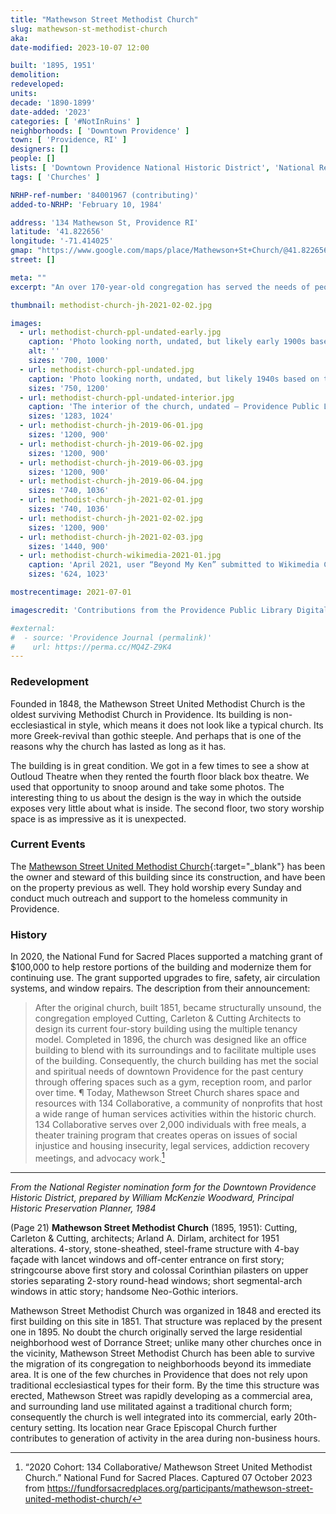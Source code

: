 ```yaml
---
title: "Mathewson Street Methodist Church"
slug: mathewson-st-methodist-church
aka:
date-modified: 2023-10-07 12:00

built: '1895, 1951'
demolition:
redeveloped:
units:
decade: '1890-1899'
date-added: '2023'
categories: [ '#NotInRuins' ]
neighborhoods: [ 'Downtown Providence' ]
town: [ 'Providence, RI' ]
designers: []
people: []
lists: [ 'Downtown Providence National Historic District', 'National Register of Historic Places' ]
tags: [ 'Churches' ]

NRHP-ref-number: '84001967 (contributing)'
added-to-NRHP: 'February 10, 1984'

address: '134 Mathewson St, Providence RI'
latitude: '41.822656'
longitude: '-71.414025'
gmap: "https://www.google.com/maps/place/Mathewson+St+Church/@41.822656,-71.414025,17z/data=!4m6!3m5!1s0x89e44513a6ba610b:0x958a6f0b9bb6ac53!8m2!3d41.822656!4d-71.414025!16s%2Fg%2F1tlbq4yy?entry=ttu"
street: []

meta: ""
excerpt: "An over 170-year-old congregation has served the needs of people in the center of Downtown Providence from a 120-year-old church building"

thumbnail: methodist-church-jh-2021-02-02.jpg

images:
  - url: methodist-church-ppl-undated-early.jpg
    caption: 'Photo looking north, undated, but likely early 1900s based on the car — Providence Public Library Digital Collection'
    alt: ''
    sizes: '700, 1000'
  - url: methodist-church-ppl-undated.jpg
    caption: 'Photo looking north, undated, but likely 1940s based on the car and the typography on the sign — John Hutchinson Cady Research Scrapbook, Providence Public Library Digital Collection'
    sizes: '750, 1200'
  - url: methodist-church-ppl-undated-interior.jpg
    caption: 'The interior of the church, undated — Providence Public Library Digital Collection'
    sizes: '1283, 1024'
  - url: methodist-church-jh-2019-06-01.jpg
    sizes: '1200, 900'
  - url: methodist-church-jh-2019-06-02.jpg
    sizes: '1200, 900'
  - url: methodist-church-jh-2019-06-03.jpg
    sizes: '1200, 900'
  - url: methodist-church-jh-2019-06-04.jpg
    sizes: '740, 1036'
  - url: methodist-church-jh-2021-02-01.jpg
    sizes: '740, 1036'
  - url: methodist-church-jh-2021-02-02.jpg
    sizes: '1200, 900'
  - url: methodist-church-jh-2021-02-03.jpg
    sizes: '1440, 900'
  - url: methodist-church-wikimedia-2021-01.jpg
    caption: 'April 2021, user “Beyond My Ken” submitted to Wikimedia Commons'
    sizes: '624, 1023'

mostrecentimage: 2021-07-01

imagescredit: 'Contributions from the Providence Public Library Digital Collection (<a href="//provlibdigital.org/islandora/object/islandora%3A11432" target="_blank">first,</a> <a href="//provlibdigital.org/islandora/object/islandora%253A5158" target="_blank">second,</a> and <a href="//provlibdigital.org/islandora/object/islandora%253A10286" target="_blank">third</a>) and <a href="https://commons.wikimedia.org/wiki/File:2021_Mathewson_Street_United_Methodist_Church,_134_Mathewson_Street,_Providence.jpg" target="_blank">Wikimedia</a>'

#external:
#  - source: 'Providence Journal (permalink)'
#    url: https://perma.cc/MQ4Z-Z9K4
---
```


### Redevelopment

Founded in 1848, the Mathewson Street United Methodist Church is the oldest surviving Methodist Church in Providence. Its building is non-ecclesiastical in style, which means it does not look like a typical church. Its more Greek-revival than gothic steeple. And perhaps that is one of the reasons why the church has lasted as long as it has.

The building is in great condition. We got in a few times to see a show at Outloud Theatre when they rented the fourth floor black box theatre. We used that opportunity to snoop around and take some photos. The interesting thing to us about the design is the way in which the outside exposes very little about what is inside. The second floor, two story worship space is as impressive as it is unexpected.


### Current Events

The [Mathewson Street United Methodist Church](//www.mathewsonstreetchurch.org/){:target="_blank"} has been the owner and steward of this building since its construction, and have been on the property previous as well. They hold worship every Sunday and conduct much outreach and support to the homeless community in Providence.


### History

In 2020, the National Fund for Sacred Places supported a matching grant of $100,000 to help restore portions of the building and modernize them for continuing use. The grant supported upgrades to fire, safety, air circulation systems, and window repairs. The description from their announcement: 

> After the original church, built 1851, became structurally unsound, the congregation employed Cutting, Carleton & Cutting Architects to design its current four-story building using the multiple tenancy model. Completed in 1896, the church was designed like an office building to blend with its surroundings and to facilitate multiple uses of the building. Consequently, the church building has met the social and spiritual needs of downtown Providence for the past century through offering spaces such as a gym, reception room, and parlor over time. ¶ Today, Mathewson Street Church shares space and resources with 134 Collaborative, a community of nonprofits that host a wide range of human services activities within the historic church. 134 Collaborative serves over 2,000 individuals with free meals, a theater training program that creates operas on issues of social injustice and housing insecurity, legal services, addiction recovery meetings, and advocacy work.[^1]

[^1]: “2020 Cohort: 134 Collaborative/ Mathewson Street United Methodist Church.” National Fund for Sacred Places. Captured 07 October 2023 from https://fundforsacredplaces.org/participants/mathewson-street-united-methodist-church/

***

_From the National Register nomination form for the Downtown Providence Historic District, prepared by William McKenzie Woodward, Principal Historic Preservation Planner, 1984_

(Page 21) **Mathewson Street Methodist Church** (1895, 1951): Cutting, Carleton & Cutting, architects; Arland A. Dirlam, architect for 1951 alterations. 4-story, stone-sheathed, steel-frame structure with 4-bay façade with lancet windows and off-center entrance on first story; stringcourse above first story and colossal Corinthian pilasters on upper stories separating 2-story round-head windows; short segmental-arch windows in attic story; handsome Neo-Gothic interiors.

Mathewson Street Methodist Church was organized in 1848 and erected its first building on this site in 1851. That structure was replaced by the present one in 1895. No doubt the church originally served the large residential neighborhood west of Dorrance Street; unlike many other churches once in the vicinity, Mathewson Street Methodist Church has been able to survive the migration of its congregation to neighborhoods beyond its immediate area. It is one of the few churches in Providence that does not rely upon traditional ecclesiastical types for their form. By the time this structure was erected, Mathewson Street was rapidly developing as a commercial area, and surrounding land use militated against a traditional church form; consequently the church is well integrated into its commercial, early 20th-century setting. Its location near Grace Episcopal Church further contributes to generation of activity in the area during non-business hours.
